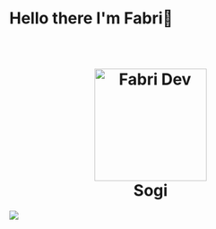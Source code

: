 # Hello there I'm Fabri👋
<h1 align='center'>
  <br>
  <a href='https://www.youtube.com/watch?v=dQw4w9WgXcQ'><img src='https://i.ibb.co/XYSwTqV/kaguya-modified.png' alt='Fabri Dev' width='200'></a>
  <br>
  Sogi
  <br>
</h1>


![](https://github.com/halfrost/halfrost/blob/master/icons/header_.png)



